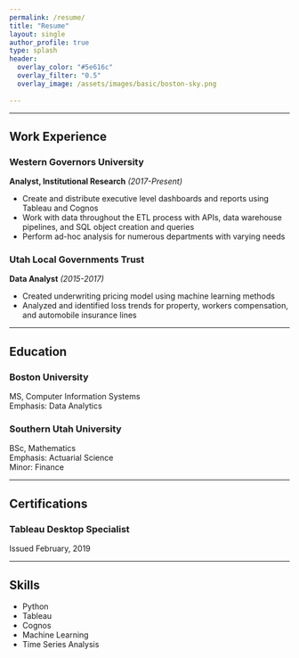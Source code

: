 ```yaml
---
permalink: /resume/
title: "Resume"
layout: single
author_profile: true
type: splash
header:
  overlay_color: "#5e616c"
  overlay_filter: "0.5"
  overlay_image: /assets/images/basic/boston-sky.png
  
---
```



------
## **Work Experience**

### **Western Governors University**
**Analyst, Institutional Research** *(2017-Present)*

* Create and distribute executive level dashboards and reports using Tableau and Cognos
* Work with data throughout the ETL process with APIs, data warehouse pipelines, and SQL object creation and queries
* Perform ad-hoc analysis for numerous departments with varying needs

### **Utah Local Governments Trust**
**Data Analyst** *(2015-2017)*

* Created underwriting pricing model using machine learning methods
* Analyzed and identified loss trends for property, workers compensation, and automobile insurance lines  

------  
## Education

### Boston University
MS, Computer Information Systems  
Emphasis: Data Analytics


### Southern Utah University
BSc, Mathematics  
Emphasis: Actuarial Science  
Minor: Finance  

------
## Certifications

### Tableau Desktop Specialist
Issued February, 2019  

------
## Skills
* Python
* Tableau
* Cognos
* Machine Learning
* Time Series Analysis



